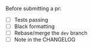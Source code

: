 Before submitting a pr:
- [ ] Tests passing
- [ ] Black formatting
- [ ] Rebase/merge the `dev` branch
- [ ] Note in the CHANGELOG
